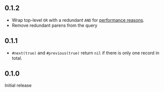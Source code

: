 ## 0.1.2

* Wrap top-level `OR` with a redundant `AND` for [performance reasons](https://github.com/glebm/order_query/issues/3).
* Remove redundant parens from the query

## 0.1.1

* `#next(true)` and `#previous(true)` return `nil` if there is only one record in total.

## 0.1.0

Initial release
